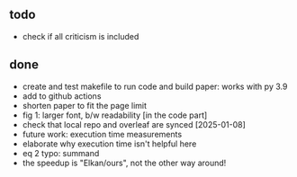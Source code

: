 ## todo
- check if all criticism is included

## done
- create and test makefile to run code and build paper: works with py 3.9
- add to github actions
- shorten paper to fit the page limit
- fig 1: larger font, b/w readability [in the code part]
- check that local repo and overleaf are synced [2025-01-08]
- future work: execution time measurements
- elaborate why execution time isn't helpful here
- eq 2 typo: summand
- the speedup is "Elkan/ours", not the other way around!
